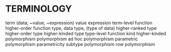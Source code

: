 # TERMINOLOGY

term (data; ~value, ~expression)
  value
  expression
  term-level function
  higher-order function
type, data type, (type of data)
  higher-ranked type
  higher-order type
  higher-kinded type
  type-level function
kind
  higher-kinded polymorphism
polymorphism
  ad hoc polymorphism
  parametric polymorphism
    parametricity
  subtype polymorphism
  row polymorphism
